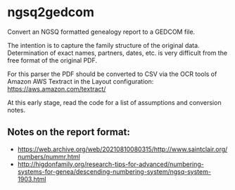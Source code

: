 # ngsq2gedcom
Convert an NGSQ formatted genealogy report to a GEDCOM file.

The intention is to capture the family structure of the original data. Determination of exact names, partners, dates, etc. is very difficult from the free format of the original PDF.

For this parser the PDF should be converted to CSV via the OCR tools of Amazon AWS Textract in the Layout configuration: https://aws.amazon.com/textract/

At this early stage, read the code for a list of assumptions and conversion notes.

## Notes on the report format:
- https://web.archive.org/web/20210810080315/http://www.saintclair.org/numbers/nummr.html
- http://higdonfamily.org/research-tips-for-advanced/numbering-systems-for-genea/descending-numbering-system/ngsq-system-1903.html
